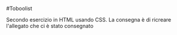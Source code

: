 #Toboolist

Secondo esercizio in HTML usando CSS. La consegna è di ricreare l'allegato che ci è stato consegnato